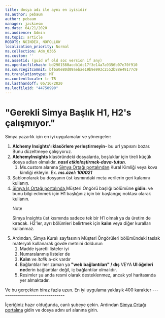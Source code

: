 ```yaml
---
title: dosya adı ile aynı en iyisidir
ms.author: pebaum
author: pebaum
manager: jackiesm
ms.date: 04/21/2020
ms.audience: Admin
ms.topic: article
ROBOTS: NOINDEX, NOFOLLOW
localization_priority: Normal
ms.collection: Adm_O365
ms.custom: ''
ms.assetid: (guid of old soc version if any)
ms.openlocfilehash: bd2901580acdb1dc17f3e14a7a9356b07e70f910
ms.sourcegitcommit: bf6a0e80d09aebae19b9e993c2552b88e49177c9
ms.translationtype: MT
ms.contentlocale: tr-TR
ms.lasthandoff: 06/16/2020
ms.locfileid: "44750990"
---
```

# <a name="required-alchemy-header-h1-h2s-dont-work"></a>"Gerekli Simya Başlık H1, H2's çalışmıyor."
Simya yazarlık için en iyi uygulamalar ve yönergeler:

1. **Alchemy Insights'ı klasörlere yerleştirmeyin**- bu url yapısını bozar. Bunu düzeltmeye çalışıyoruz.
1. **AlchemyInsights** klasöründeki dosyalarda, boşluklar için tireli küçük dosya adları olmalıdır. ***nasıl etkinleştirmek-dava-tutun***.
    1. Ms.custom alanına [Simya Ortağı portalından](https://alchemyportal.azurewebsites.net) Kural Kimliği veya kova kimliği ekleyin. Ex. ***ms.özel: 100021***
1. Şablonolarak bu dosyanın üst kısmındaki meta verilerin geri kalanını kullanın.
1. [Simya İş Ortağı portalında,](https://alchemyportal.azurewebsites.net)Müşteri Öngörü başlığı bölümüne **gidin:** ve bunu bilgi edinmek için H1 başlığınız için bir başlangıç noktası olarak kullanın. 
    > [!NOTE]
    > Simya Insights üst kısmında sadece tek bir H1 olmalı ya da üretim de kıracak. H2'ler, ayrı bölümleri belirtmek için **kalın** veya diğer kuralları kullanmaz.
1. Ardından, Simya Kuralı sayfasının Müşteri Öngörüleri bölümündeki taslak materyali kullanarak gövde metnini doldurun
    1. Madde işaretli listeler iyi
    1. Numaralanmış listeler de
    1. **Kalın** ve *italik* a-ok vardır
    1. Bağlantılar her zaman ya **"web bağlantıları" / dış** VEYA **UI öğeleri ne**derin bağlantılar değil, iç bağlantılar olmalıdır.
    1. Resimler şu anda resmi olarak desteklenmez, ancak yol haritasında yer almaktadır.

Ve bu gerçekten biraz fazla uzun. En iyi uygulama yaklaşık 400 karakter ---------------------------------

İçeriğiniz hazır olduğunda, canlı şubeye çekin. Ardından [Simya Ortağı portalına](https://alchemyportal.azurewebsites.net) gidin ve dosya adını url alanına girin. 
